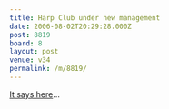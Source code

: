 ```yaml
---
title: Harp Club under new management
date: 2006-08-02T20:29:28.000Z
post: 8819
board: 8
layout: post
venue: v34
permalink: /m/8819/
---
```

<a href="http://www.mrgig.com/discusstopic/22986/1">It says here</a>...
